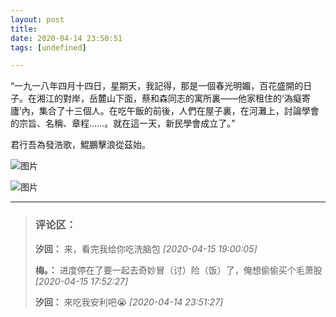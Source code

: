 ```yaml
---
layout: post
title: 
date: 2020-04-14 23:50:51
tags: [undefined]

---
```

“一九一八年四月十四日，星期天，我記得，那是一個春光明媚，百花盛開的日子。在湘江的對岸，岳麓山下面，蔡和森同志的寓所裏——他家租住的‘溈癡寄廬’內，集合了十三個人。在吃午飯的前後，人們在屋子裏，在河灘上，討論學會的宗旨、名稱、章程……。就在這一天，新民學會成立了。”  

君行吾為發浩歌，鯤鵬擊浪從茲始。


![图片](./img/YnZvamxBaTlBYXB3NlRGQndHRFp6YVgvTWhvdnlleUVYOTZrWWI1c21KdDdEQzVPN29XSHZnPT0.jpg)

![图片](./img/YnZvamxBaTlBYXB3NlRGQndHRFp6ZlJXNDhDWWxBYlRwMjFTQkdkYkh5SDk5TEtDb2thM1lRPT0.jpg)


---
> ### 评论区：
>**汐回：** 来，看完我给你吃洗脑包  *[2020-04-15 19:00:05]*
>
>**梅。：** 进度停在了要一起去奇妙冒（讨）险（饭）了，俺想偷偷买个毛萧股  *[2020-04-15 17:52:27]*
>
>**汐回：** 來吃我安利吧😭  *[2020-04-14 23:51:27]*
>
>